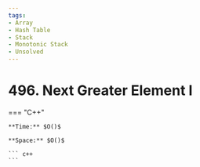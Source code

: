```yaml
---
tags:
- Array
- Hash Table
- Stack
- Monotonic Stack
- Unsolved
---
```



# 496. Next Greater Element I

=== "C++"

    **Time:** $O()$

    **Space:** $O()$

    ``` c++
    ```